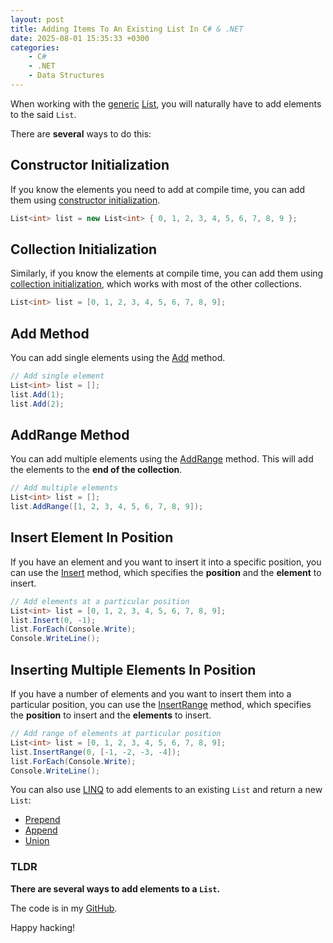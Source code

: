 ```yaml
---
layout: post
title: Adding Items To An Existing List In C# & .NET
date: 2025-08-01 15:35:33 +0300
categories:
    - C#
    - .NET
    - Data Structures
---
```


When working with the [generic](https://learn.microsoft.com/en-us/dotnet/csharp/fundamentals/types/generics) [List](https://learn.microsoft.com/en-us/dotnet/api/system.collections.generic.list-1?view=net-9.0), you will naturally have to add elements to the said `List`.

There are **several** ways to do this:

## Constructor Initialization

If you know the elements you need to add at compile time, you can add them using [constructor initialization](https://learn.microsoft.com/en-us/dotnet/api/system.collections.generic.list-1.-ctor?view=net-9.0).

```c#
List<int> list = new List<int> { 0, 1, 2, 3, 4, 5, 6, 7, 8, 9 };
```

## Collection Initialization

Similarly, if you know the elements at compile time, you can add them using [collection initialization](https://learn.microsoft.com/en-us/dotnet/csharp/programming-guide/classes-and-structs/object-and-collection-initializers), which works with most of the other collections.

```c#
List<int> list = [0, 1, 2, 3, 4, 5, 6, 7, 8, 9];
```

## Add Method

You can add single elements using the [Add](https://learn.microsoft.com/en-us/dotnet/api/system.collections.generic.list-1.add?view=net-9.0) method.

```c#
// Add single element
List<int> list = [];
list.Add(1);
list.Add(2);
```

## AddRange Method

You can add multiple elements using the [AddRange](https://learn.microsoft.com/en-us/dotnet/api/system.collections.generic.list-1.addrange?view=net-9.0) method. This will add the elements to the **end of the collection**.

```c#
// Add multiple elements
List<int> list = [];
list.AddRange([1, 2, 3, 4, 5, 6, 7, 8, 9]);
```

## Insert Element In Position

If you have an element and you want to insert it into a specific position, you can use the [Insert](https://learn.microsoft.com/en-us/dotnet/api/system.collections.generic.list-1.insert?view=net-9.0) method, which specifies the **position** and the **element** to insert.

```c#
// Add elements at a particular position
List<int> list = [0, 1, 2, 3, 4, 5, 6, 7, 8, 9];
list.Insert(0, -1);
list.ForEach(Console.Write);
Console.WriteLine();
```

## Inserting Multiple Elements In Position

If you have a number of elements and you want to insert them into a particular position, you can use the [InsertRange](https://learn.microsoft.com/en-us/dotnet/api/system.collections.generic.list-1.insertrange?view=net-9.0) method, which specifies the **position** to insert and the **elements** to insert.

```c#
// Add range of elements at particular position
List<int> list = [0, 1, 2, 3, 4, 5, 6, 7, 8, 9];
list.InsertRange(0, [-1, -2, -3, -4]);
list.ForEach(Console.Write);
Console.WriteLine();
```

You can also use [LINQ](https://learn.microsoft.com/en-us/dotnet/csharp/linq/) to add elements to an existing `List` and return a new `List`:

- [Prepend](https://learn.microsoft.com/en-us/dotnet/api/system.linq.enumerable.prepend?view=net-9.0)
- [Append](https://learn.microsoft.com/en-us/dotnet/api/system.linq.enumerable.append?view=net-9.0)
- [Union](https://learn.microsoft.com/en-us/dotnet/api/system.linq.enumerable.union?view=net-9.0)

### TLDR

**There are several ways to add elements to a `List`.**

The code is in my [GitHub](https://github.com/conradakunga/BlogCode/tree/master/2025-08-01%20-%20Add%20Items%20To%20List).

Happy hacking!

